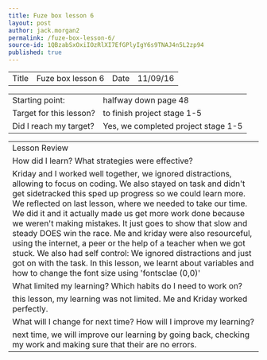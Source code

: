 ```yaml
---
title: Fuze box lesson 6
layout: post
author: jack.morgan2
permalink: /fuze-box-lesson-6/
source-id: 1QBzabSxOxiIOzRlXI7EfGPlyIgY6s9TNAJ4n5L2zp94
published: true
---
```

<table>
  <tr>
    <td>Title</td>
    <td>Fuze box lesson 6</td>
    <td>Date</td>
    <td>11/09/16</td>
  </tr>
</table>


<table>
  <tr>
    <td>Starting point:</td>
    <td>halfway down page 48</td>
  </tr>
  <tr>
    <td>Target for this lesson?</td>
    <td>to finish project stage 1-5</td>
  </tr>
  <tr>
    <td>Did I reach my target? 
</td>
    <td>Yes, we completed project stage 1-5</td>
  </tr>
</table>


<table>
  <tr>
    <td>Lesson Review</td>
  </tr>
  <tr>
    <td>How did I learn? What strategies were effective? </td>
  </tr>
  <tr>
    <td>Kriday and I worked well together, we ignored distractions, allowing to focus on coding. We also stayed on task and didn't get sidetracked this sped up  progress so we could learn more. We reflected on last lesson, where we needed to take our time. We did it and it actually made us get more work done because we weren't making mistakes. It just goes to show that slow and steady DOES win the race. Me and kriday were also resourceful, using the internet, a peer or the help of a teacher when we got stuck.  We also had self control: We ignored distractions and just got on with the task. In this lesson, we learnt about variables and how to change the font size using 'fontsclae (0,0)'</td>
  </tr>
  <tr>
    <td>What limited my learning? Which habits do I need to work on? </td>
  </tr>
  <tr>
    <td>this lesson, my learning was not limited. Me and Kriday worked perfectly. </td>
  </tr>
  <tr>
    <td>What will I change for next time? How will I improve my learning?</td>
  </tr>
  <tr>
    <td>next time, we will improve our learning by going back, checking my work and making sure that their are no errors.</td>
  </tr>
</table>


